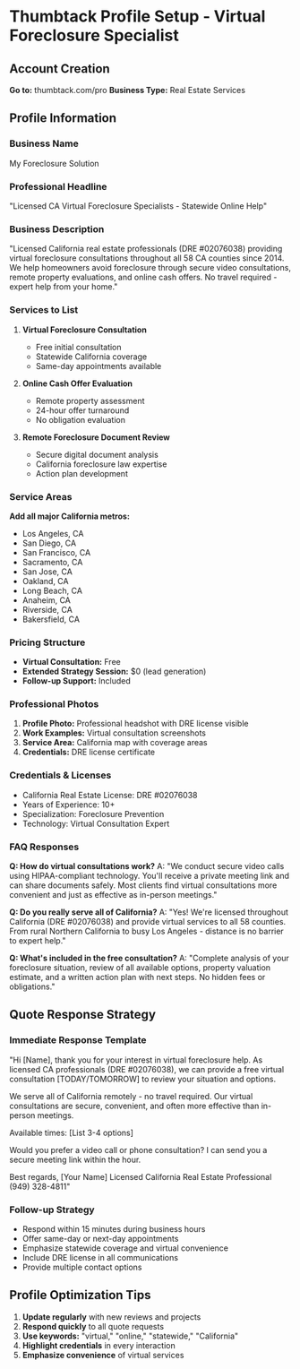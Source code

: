# Thumbtack Profile Setup - Virtual Foreclosure Specialist

## Account Creation
**Go to:** thumbtack.com/pro
**Business Type:** Real Estate Services

## Profile Information

### Business Name
My Foreclosure Solution

### Professional Headline
"Licensed CA Virtual Foreclosure Specialists - Statewide Online Help"

### Business Description
"Licensed California real estate professionals (DRE #02076038) providing virtual foreclosure consultations throughout all 58 CA counties since 2014. We help homeowners avoid foreclosure through secure video consultations, remote property evaluations, and online cash offers. No travel required - expert help from your home."

### Services to List
1. **Virtual Foreclosure Consultation**
   - Free initial consultation
   - Statewide California coverage
   - Same-day appointments available

2. **Online Cash Offer Evaluation**
   - Remote property assessment
   - 24-hour offer turnaround
   - No obligation evaluation

3. **Remote Foreclosure Document Review**
   - Secure digital document analysis
   - California foreclosure law expertise
   - Action plan development

### Service Areas
**Add all major California metros:**
- Los Angeles, CA
- San Diego, CA
- San Francisco, CA
- Sacramento, CA
- San Jose, CA
- Oakland, CA
- Long Beach, CA
- Anaheim, CA
- Riverside, CA
- Bakersfield, CA

### Pricing Structure
- **Virtual Consultation:** Free
- **Extended Strategy Session:** $0 (lead generation)
- **Follow-up Support:** Included

### Professional Photos
1. **Profile Photo:** Professional headshot with DRE license visible
2. **Work Examples:** Virtual consultation screenshots
3. **Service Area:** California map with coverage areas
4. **Credentials:** DRE license certificate

### Credentials & Licenses
- California Real Estate License: DRE #02076038
- Years of Experience: 10+
- Specialization: Foreclosure Prevention
- Technology: Virtual Consultation Expert

### FAQ Responses
**Q: How do virtual consultations work?**
A: "We conduct secure video calls using HIPAA-compliant technology. You'll receive a private meeting link and can share documents safely. Most clients find virtual consultations more convenient and just as effective as in-person meetings."

**Q: Do you really serve all of California?**
A: "Yes! We're licensed throughout California (DRE #02076038) and provide virtual services to all 58 counties. From rural Northern California to busy Los Angeles - distance is no barrier to expert help."

**Q: What's included in the free consultation?**
A: "Complete analysis of your foreclosure situation, review of all available options, property valuation estimate, and a written action plan with next steps. No hidden fees or obligations."

## Quote Response Strategy

### Immediate Response Template
"Hi [Name], thank you for your interest in virtual foreclosure help. As licensed CA professionals (DRE #02076038), we can provide a free virtual consultation [TODAY/TOMORROW] to review your situation and options. 

We serve all of California remotely - no travel required. Our virtual consultations are secure, convenient, and often more effective than in-person meetings.

Available times: [List 3-4 options]

Would you prefer a video call or phone consultation? I can send you a secure meeting link within the hour.

Best regards,
[Your Name]
Licensed California Real Estate Professional
(949) 328-4811"

### Follow-up Strategy
- Respond within 15 minutes during business hours
- Offer same-day or next-day appointments
- Emphasize statewide coverage and virtual convenience
- Include DRE license in all communications
- Provide multiple contact options

## Profile Optimization Tips
1. **Update regularly** with new reviews and projects
2. **Respond quickly** to all quote requests
3. **Use keywords:** "virtual," "online," "statewide," "California"
4. **Highlight credentials** in every interaction
5. **Emphasize convenience** of virtual services